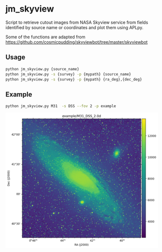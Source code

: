 # jm_skyview
Script to retrieve cutout images from NASA Skyview service from fields identified by source name or coordinates and plot them using APLpy.

Some of the functions are adapted from https://github.com/cosmicpudding/skyviewbot/tree/master/skyviewbot

## Usage
```bash
python jm_skyview.py {source_name}
python jm_skyview.py -s {survey} -p {mypath} {source_name}
python jm_skyview.py -s {survey} -p {mypath} {ra_deg},{dec_deg}
```

## Example
```bash
python jm_skyview.py M31  -s DSS --fov 2 -p example
```
![](example/M31_DSS_2.0d.png)


